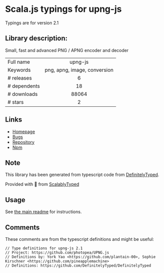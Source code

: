 
# Scala.js typings for upng-js

Typings are for version 2.1

## Library description:
Small, fast and advanced PNG / APNG encoder and decoder

|                    |                 |
| ------------------ | :-------------: |
| Full name          | upng-js |
| Keywords           | png, apng, image, conversion |
| # releases         | 6 |
| # dependents       | 18 |
| # downloads        | 88064 |
| # stars            | 2 |

## Links
- [Homepage](https://github.com/photopea/UPNG.js)
- [Bugs](https://github.com/photopea/UPNG.js/issues)
- [Repository](https://github.com/photopea/UPNG.js)
- [Npm](https://www.npmjs.com/package/upng-js)
    


## Note
This library has been generated from typescript code from [DefinitelyTyped](https://definitelytyped.org).

Provided with :purple_heart: from [ScalablyTyped](https://github.com/oyvindberg/ScalablyTyped)

## Usage
See [the main readme](../../readme.md) for instructions.

## Comments

These comments are from the typescript definitions and might be useful:
```
// Type definitions for upng-js 2.1
// Project: https://github.com/photopea/UPNG.js
// Definitions by: York Yao <https://github.com/plantain-00>, Sophie Kirschner <https://github.com/pineapplemachine>
// Definitions: https://github.com/DefinitelyTyped/DefinitelyTyped

```

